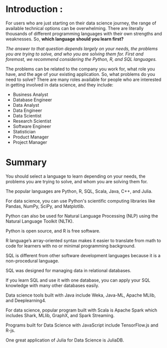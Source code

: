 # Introduction :    
For users who are just starting on their data science journey, the range of available technical options can be overwhelming. There are literally thousands of different programming languages with their own strengths and weaknesses. So, **which language should you learn first?** 

*The answer to that question depends largely on your needs, the problems you are trying to solve, and who you are solving them for. First and foremost, we recommend considering the Python, R, and SQL languages.*     

The problems can be related to the company you work for, what role you have, and the age of your existing application. So, what problems do you need to solve?
There are many roles available for people who are interested in getting involved in data science, and they include: 
- Business Analyst
- Database Engineer
- Data Analyst
- Data Engineer
- Data Scientist
- Research Scientist
- Software Engineer
- Statistician
- Product Manager
- Project Manager


# Summary 
You should select a language to learn depending on your needs, the problems you are trying to solve, and whom you are solving them for.

The popular languages are Python, R, SQL, Scala, Java, C++, and Julia.

For data science, you can use Python's scientific computing libraries like Pandas, NumPy, SciPy, and Matplotlib. 

Python can also be used for Natural Language Processing (NLP) using the Natural Language Toolkit (NLTK). 

Python is open source, and R is free software. 

R language’s array-oriented syntax makes it easier to translate from math to code for learners with no or minimal programming background.

SQL is different from other software development languages because it is a non-procedural language.

SQL was designed for managing data in relational databases. 

If you learn SQL and use it with one database, you can apply your SQL knowledge with many other databases easily.

Data science tools built with Java include Weka, Java-ML, Apache MLlib, and Deeplearning4.

For data science, popular program built with Scala is Apache Spark which includes Shark, MLlib, GraphX, and Spark Streaming.

Programs built for Data Science with JavaScript include TensorFlow.js and R-js.

One great application of Julia for Data Science is JuliaDB.
